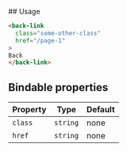 ## Usage

```html
<back-link
  class="some-other-class"
  href="/page-1"
>
Back
</back-link>
```

## Bindable properties

| Property | Type | Default |
|----------|------|---------|
|`class`|`string`|none|
|`href`|`string`|none|
